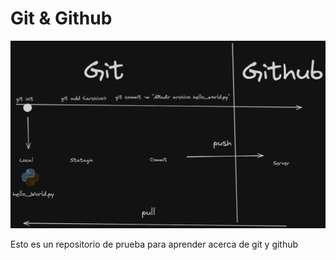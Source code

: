 <!-- Esto es código Markdown .md -->
# Git & Github

![Git y Github](img/git_and_github.png)

Esto es un repositorio de prueba para aprender acerca de git y github